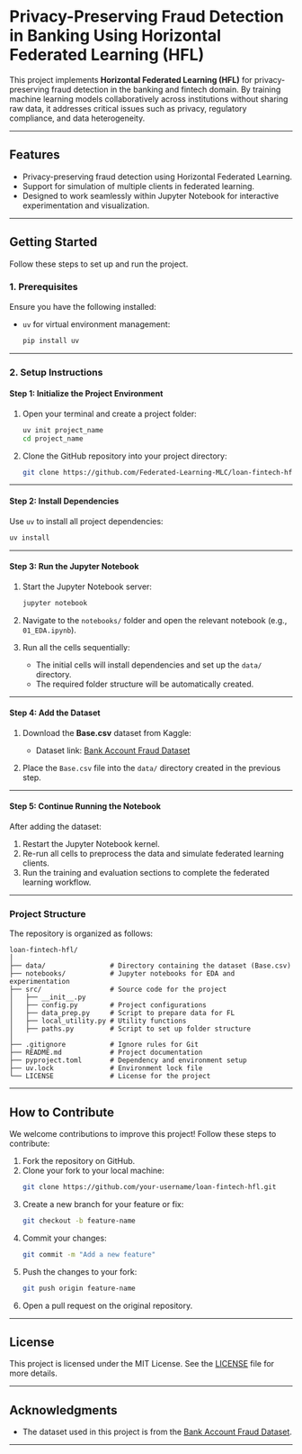 # **Privacy-Preserving Fraud Detection in Banking Using Horizontal Federated Learning (HFL)**

This project implements **Horizontal Federated Learning (HFL)** for privacy-preserving fraud detection in the banking and fintech domain. By training machine learning models collaboratively across institutions without sharing raw data, it addresses critical issues such as privacy, regulatory compliance, and data heterogeneity.

---

## **Features**
- Privacy-preserving fraud detection using Horizontal Federated Learning.
- Support for simulation of multiple clients in federated learning.
- Designed to work seamlessly within Jupyter Notebook for interactive experimentation and visualization.

---

## **Getting Started**

Follow these steps to set up and run the project.

### **1. Prerequisites**
Ensure you have the following installed:

- `uv` for virtual environment management:
  ```bash
  pip install uv
  ```

---

### **2. Setup Instructions**

#### **Step 1: Initialize the Project Environment**
1. Open your terminal and create a project folder:
   ```bash
   uv init project_name
   cd project_name
   ```

2. Clone the GitHub repository into your project directory:
   ```bash
   git clone https://github.com/Federated-Learning-MLC/loan-fintech-hfl.git
   ```

---

#### **Step 2: Install Dependencies**
Use `uv` to install all project dependencies:
```bash
uv install
```

---

#### **Step 3: Run the Jupyter Notebook**
1. Start the Jupyter Notebook server:
   ```bash
   jupyter notebook
   ```

2. Navigate to the `notebooks/` folder and open the relevant notebook (e.g., `01_EDA.ipynb`).
3. Run all the cells sequentially:
   - The initial cells will install dependencies and set up the `data/` directory.
   - The required folder structure will be automatically created.

---

#### **Step 4: Add the Dataset**
1. Download the **Base.csv** dataset from Kaggle:
   - Dataset link: [Bank Account Fraud Dataset](https://www.kaggle.com/datasets/sgpjesus/bank-account-fraud-dataset-neurips-2022/data?select=Base.csv)

2. Place the `Base.csv` file into the `data/` directory created in the previous step.

---

#### **Step 5: Continue Running the Notebook**
After adding the dataset:
1. Restart the Jupyter Notebook kernel.
2. Re-run all cells to preprocess the data and simulate federated learning clients.
3. Run the training and evaluation sections to complete the federated learning workflow.

---

### **Project Structure**

The repository is organized as follows:
```
loan-fintech-hfl/
│
├── data/                # Directory containing the dataset (Base.csv)
├── notebooks/           # Jupyter notebooks for EDA and experimentation
├── src/                 # Source code for the project
│   ├── __init__.py
│   ├── config.py        # Project configurations
│   ├── data_prep.py     # Script to prepare data for FL
│   ├── local_utility.py # Utility functions
│   ├── paths.py         # Script to set up folder structure
│
├── .gitignore           # Ignore rules for Git
├── README.md            # Project documentation
├── pyproject.toml       # Dependency and environment setup
├── uv.lock              # Environment lock file
└── LICENSE              # License for the project
```

---

## **How to Contribute**
We welcome contributions to improve this project! Follow these steps to contribute:
1. Fork the repository on GitHub.
2. Clone your fork to your local machine:
   ```bash
   git clone https://github.com/your-username/loan-fintech-hfl.git
   ```
3. Create a new branch for your feature or fix:
   ```bash
   git checkout -b feature-name
   ```
4. Commit your changes:
   ```bash
   git commit -m "Add a new feature"
   ```
5. Push the changes to your fork:
   ```bash
   git push origin feature-name
   ```
6. Open a pull request on the original repository.

---

## **License**
This project is licensed under the MIT License. See the [LICENSE](LICENSE) file for more details.

---

## **Acknowledgments**
- The dataset used in this project is from the [Bank Account Fraud Dataset](https://www.kaggle.com/datasets/sgpjesus/bank-account-fraud-dataset-neurips-2022).

---
